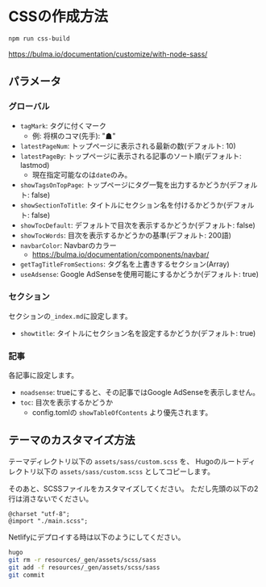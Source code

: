 # CSSの作成方法

```bash
npm run css-build
```

https://bulma.io/documentation/customize/with-node-sass/

## パラメータ

### グローバル

* `tagMark`: タグに付くマーク
    * 例: 将棋のコマ(先手): "&#x2617;"
* `latestPageNum`: トップページに表示される最新の数(デフォルト: 10)
* `latestPageBy`: トップページに表示される記事のソート順(デフォルト: lastmod)
    * 現在指定可能なのは`date`のみ。
* `showTagsOnTopPage`: トップページにタグ一覧を出力するかどうか(デフォルト: false)
* `showSectionToTitle`: タイトルにセクション名を付けるかどうか(デフォルト: false)
* `showTocDefault`: デフォルトで目次を表示するかどうか(デフォルト: false)
* `showTocWords`: 目次を表示するかどうかの基準(デフォルト: 200語)
* `navbarColor`: Navbarのカラー
    * https://bulma.io/documentation/components/navbar/
* `getTagTitleFromSections`: タグ名を上書きするセクション(Array)
* `useAdsense`: Google AdSenseを使用可能にするかどうか(デフォルト: true)

### セクション

セクションの`_index.md`に設定します。

* `showtitle`: タイトルにセクション名を設定するかどうか(デフォルト: true)

### 記事

各記事に設定します。

* `noadsense`: trueにすると、その記事ではGoogle AdSenseを表示しません。
* `toc`: 目次を表示するかどうか
    * config.tomlの `showTableOfContents` より優先されます。

## テーマのカスタマイズ方法

テーマディレクトリ以下の `assets/sass/custom.scss` を、
Hugoのルートディレクトリ以下の `assets/sass/custom.scss` としてコピーします。

そのあと、SCSSファイルをカスタマイズしてください。
ただし先頭の以下の2行は消さないでください。

```
@charset "utf-8";
@import "./main.scss";
```

Netlifyにデプロイする時は以下のようにしてください。

```bash
hugo
git rm -r resources/_gen/assets/scss/sass
git add -f resources/_gen/assets/scss/sass
git commit
```
